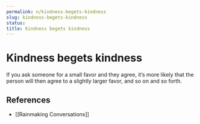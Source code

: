 ```yaml
---
permalink: n/kindness-begets-kindness
slug: kindness-begets-kindness
status: 
title: Kindness begets kindness
---
```

# Kindness begets kindness

If you ask someone for a small favor and they agree, it’s more likely that the person will then agree to a slightly larger favor, and so on and so forth.

## References

- [[Rainmaking Conversations]]
